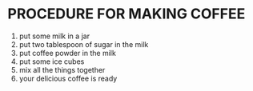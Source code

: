  # PROCEDURE FOR MAKING COFFEE

1. put some milk in a jar
2. put two tablespoon of sugar in the milk
3. put coffee powder in the milk
4. put some ice cubes 
5. mix all the things together 
6. your delicious coffee is ready

